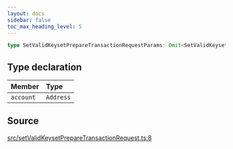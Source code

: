 ```yaml
---
layout: docs
sidebar: false
toc_max_heading_level: 5
---
```


```ts
type SetValidKeysetPrepareTransactionRequestParams: Omit<SetValidKeysetParams, "walletClient"> & object;
```

## Type declaration

| Member    | Type      |
| :-------- | :-------- |
| `account` | `Address` |

## Source

[src/setValidKeysetPrepareTransactionRequest.ts:8](https://github.com/OffchainLabs/arbitrum-orbit-sdk/blob/9d5595a042e42f7d6b9af10a84816c98ea30f330/src/setValidKeysetPrepareTransactionRequest.ts#L8)
